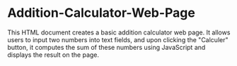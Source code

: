 # Addition-Calculator-Web-Page
This HTML document creates a basic addition calculator web page. It allows users to input two numbers into text fields, and upon clicking the "Calculer" button, it computes the sum of these numbers using JavaScript and displays the result on the page. 
